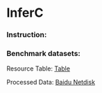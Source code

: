 # InferC

### Instruction:


### Benchmark datasets:

Resource Table: [Table](/src/ResourceTable_1.jpg) 

Processed Data: [Baidu Netdisk](https://pan.baidu.com/s/11o2fzAkUmNuIKMg0sk8KYg?pwd=34q2)

